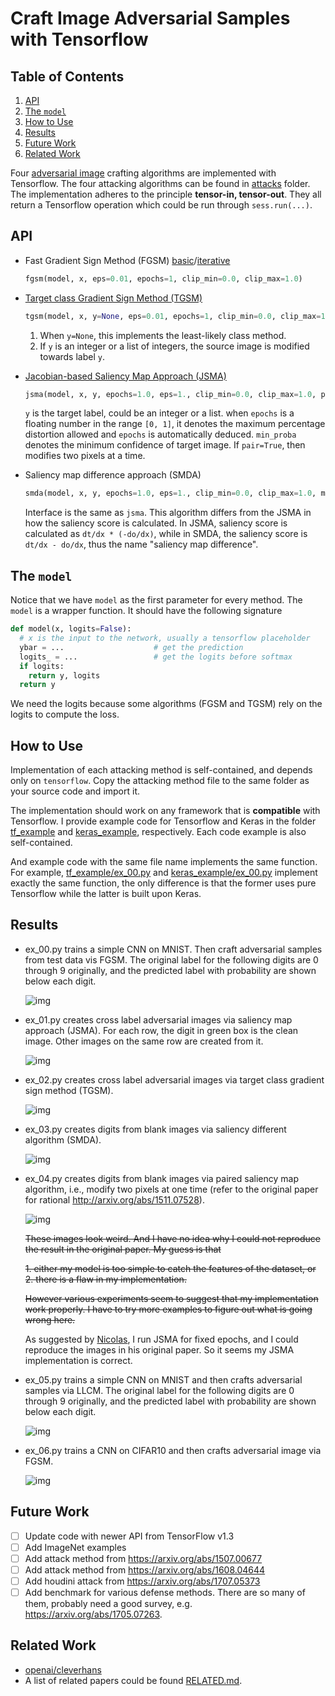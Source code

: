 Craft Image Adversarial Samples with Tensorflow
===============================================

## Table of Contents

1. [API](#api)
2. [The `model`](#the-model)
3. [How to Use](#how-to-use)
4. [Results](#results)
5. [Future Work](#future-work)
6. [Related Work](#related-work)

Four [adversarial image](https://arxiv.org/abs/1312.6199) crafting algorithms are implemented with Tensorflow.
The four attacking algorithms can be found in [attacks](attacks) folder.  The
implementation adheres to the principle **tensor-in, tensor-out**.  They all
return a Tensorflow operation which could be run through `sess.run(...)`.

## API

- Fast Gradient Sign Method (FGSM) [basic](https://arxiv.org/abs/1412.6572/)/[iterative](https://arxiv.org/abs/1607.02533)

  ```python
  fgsm(model, x, eps=0.01, epochs=1, clip_min=0.0, clip_max=1.0)
  ```

- [Target class Gradient Sign Method (TGSM)](https://arxiv.org/abs/1607.02533)

  ```python
  tgsm(model, x, y=None, eps=0.01, epochs=1, clip_min=0.0, clip_max=1.0)
  ```

  1. When `y=None`, this implements the least-likely class method.
  2. If `y` is an integer or a list of integers, the source image is modified
     towards label `y`.
- [Jacobian-based Saliency Map Approach (JSMA)](https://arxiv.org/abs/1511.07528)

  ```python
  jsma(model, x, y, epochs=1.0, eps=1., clip_min=0.0, clip_max=1.0, pair=False, min_proba=0.0)
  ```

  `y` is the target label, could be an integer or a list.  when `epochs` is a
  floating number in the range `[0, 1]`, it denotes the maximum percentage
  distortion allowed and `epochs` is automatically deduced.  `min_proba` denotes
  the minimum confidence of target image.  If `pair=True`, then modifies two
  pixels at a time.

- Saliency map difference approach (SMDA)
  ```python
  smda(model, x, y, epochs=1.0, eps=1., clip_min=0.0, clip_max=1.0, min_proba=0.0)
  ```

  Interface is the same as `jsma`.  This algorithm differs from the JSMA in how
  the saliency score is calculated.  In JSMA, saliency score is calculated as
  `dt/dx * (-do/dx)`, while in SMDA, the saliency score is `dt/dx - do/dx`, thus
  the name "saliency map difference".

## The `model`

Notice that we have `model` as the first parameter for every method.  The
`model` is a wrapper function.  It should have the following signature

```python
def model(x, logits=False):
  # x is the input to the network, usually a tensorflow placeholder
  ybar = ...                    # get the prediction
  logits_ = ...                 # get the logits before softmax
  if logits:
    return y, logits
  return y
```

We need the logits because some algorithms (FGSM and TGSM) rely on the logits to
compute the loss.

## How to Use

Implementation of each attacking method is self-contained, and depends only on
`tensorflow`.  Copy the attacking method file to the same folder as your source
code and import it.

The implementation should work on any framework that is **compatible** with
Tensorflow.  I provide example code for Tensorflow and Keras in the folder
[tf_example](./tf_example) and [keras_example](./keras_example), respectively.  Each code example is also
self-contained.

And example code with the same file name implements the same function.  For
example, [tf_example/ex_00.py](tf_example/ex_00.py) and [keras_example/ex_00.py](keras_example/ex_00.py) implement
exactly the same function, the only difference is that the former uses pure
Tensorflow while the latter is built upon Keras.

## Results

- ex_00.py trains a simple CNN on MNIST.  Then craft adversarial samples from
  test data vis FGSM.  The original label for the following digits are 0 through
  9 originally, and the predicted label with probability are shown below each
  digit.

  ![img](img/ex_00.png)

- ex_01.py creates cross label adversarial images via saliency map approach
  (JSMA).  For each row, the digit in green box is the clean image.  Other
  images on the same row are created from it.

  ![img](img/ex_01.png)

- ex_02.py creates cross label adversarial images via target class gradient sign
  method (TGSM).

  ![img](img/ex_02.png)

- ex_03.py creates digits from blank images via saliency different algorithm
  (SMDA).

  ![img](img/ex_03.png)

- ex_04.py creates digits from blank images via paired saliency map algorithm,
  i.e., modify two pixels at one time (refer to the original paper for rational
  http://arxiv.org/abs/1511.07528).

  ![img](img/ex_04.png)

  ~~These images look weird.  And I have no idea why I could not reproduce the
  result in the original paper.  My guess is that~~

  ~~1. either my model is too simple to catch the features of the dataset, or~~
  ~~2. there is a flaw in my implementation.~~

  ~~However various experiments seem to suggest that my implementation work
  properly.  I have to try more examples to figure out what is going wrong
  here.~~

  As suggested by [Nicolas](https://papernot.fr/), I run JSMA for fixed epochs, and I could
  reproduce the images in his original paper.  So it seems my JSMA
  implementation is correct.

- ex_05.py trains a simple CNN on MNIST and then crafts adversarial samples via
  LLCM.  The original label for the following digits are 0 through 9 originally,
  and the predicted label with probability are shown below each digit.

  ![img](img/ex_05.png)

- ex_06.py trains a CNN on CIFAR10 and then crafts adversarial image via FGSM.

  ![img](img/ex_06.png)

## Future Work

- [ ] Update code with newer API from TensorFlow v1.3
- [ ] Add ImageNet examples
- [ ] Add attack method from https://arxiv.org/abs/1507.00677
- [ ] Add attack method from https://arxiv.org/abs/1608.04644
- [ ] Add houdini attack from https://arxiv.org/abs/1707.05373
- [ ] Add benchmark for various defense methods.  There are so many of them,
  probably need a good survey, e.g. https://arxiv.org/abs/1705.07263.

## Related Work

- [openai/cleverhans](https://github.com/openai/cleverhans)
- A list of related papers could be found [RELATED.md](./RELATED.md).
